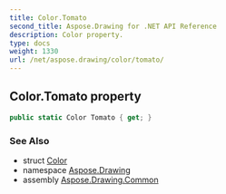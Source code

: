 ```yaml
---
title: Color.Tomato
second_title: Aspose.Drawing for .NET API Reference
description: Color property. 
type: docs
weight: 1330
url: /net/aspose.drawing/color/tomato/
---
```

## Color.Tomato property

```csharp
public static Color Tomato { get; }
```

### See Also

* struct [Color](../)
* namespace [Aspose.Drawing](../../color/)
* assembly [Aspose.Drawing.Common](../../../)


